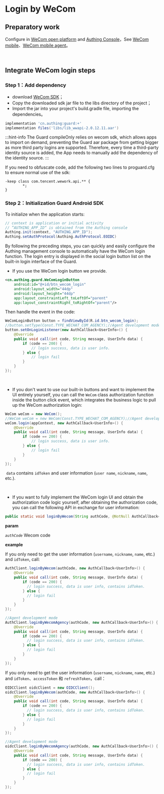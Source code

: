 # Login by WeCom

<LastUpdated/>

## Preparatory work

Configure in [WeCom open platform](https://open.work.weixin.qq.com/wwopen/developer#/index) and [Authing Console](https://authing.cn/)，See [WeCom mobile](../../../guides/connections/enterprise/wecom-mobile/README.md)、[WeCom mobile agent](../../../guides/connections/enterprise/wecom-agency-mobile/README.md)。

<br>

## Integrate WeCom login steps

### Step 1：Add dependency

- download [WeCom SDK](http://dldir1.qq.com/foxmail/wwopen_docFile/sdk/lib_wwapi-2.0.12.11.aar)；
- Copy the downloaded sdk jar file to the libs directory of the project；
- Import the jar into your project's build.gradle file, importing the dependencies。

```groovy
implementation 'cn.authing:guard:+'
implementation files('libs/lib_wwapi-2.0.12.11.aar')
```

:::hint-info
The Guard compileOnly relies on wecom sdk, which allows apps to import on demand, preventing the Guard aar package from getting bigger as more third party logins are supported. Therefore, every time a third-party identity source is added, the App needs to manually add the dependency of the identity source.
:::

If you need to obfuscate code, add the following two lines to proguard.cfg to ensure normal use of the sdk:

```
-keep class com.tencent.wework.api.** {   
		*; 
}
```

### Step 2：Initialization Guard Android SDK

To initialize when the application starts:

```java
// context is application or initial activity
// ”AUTHING_APP_ID“ is obtained from the Authing console
Authing.init(context, "AUTHING_APP_ID");
Authing.setAuthProtocol(Authing.AuthProtocol.EOIDC)
```



By following the preceding steps, you can quickly and easily configure the Authing management console to automatically have the WeCom login function. The login entry is displayed in the social login button list on the built-in login interface of the Guard.



- If you use the WeCom login button we provide.


```xml
<cn.authing.guard.WeComLoginButton
    android:id="@+id/btn_wecom_login"
    android:layout_width="44dp"
    android:layout_height="44dp"
    app:layout_constraintLeft_toLeftOf="parent"
    app:layout_constraintRight_toRightOf="parent"/>
```

Then handle the event in the code:

```java
WeComLoginButton button = findViewById(R.id.btn_wecom_login);
//button.setType(Const.TYPE_WECHAT_COM_AGENCY);//Agent development mode
button.setOnLoginListener(new AuthCallback<UserInfo>() {
    @Override
    public void call(int code, String message, UserInfo data) {
      	if (code == 200) {
        	// login success, data is user info.
       	} else {
        	// login fail
      	}
    }
});
```

<br>

- If you don't want to use our built-in buttons and want to implement the UI entirely yourself, you can call the `WeCom` class authorization function inside the button click event, which integrates the business logic to pull up the WeCom authorization login:

```java
WeCom weCom = new WeCom();
//WeCom weCom = new WeCom(Const.TYPE_WECHAT_COM_AGENCY);//Agent development mode
weCom.login(appContext, new AuthCallback<UserInfo>() {
    @Override
    public void call(int code, String message, UserInfo data) {
        if (code == 200) {
        	// login success, data is user info.
       	} else {
        	// login fail
      	}
    }
});
```

​	`data` contains `idToken` and user information (`user name`, `nickname`, `name`, etc.).

<br>

- If you want to fully implement the WeCom login UI and obtain the authorization code logic yourself, after obtaining the authorization code, you can call the following API in exchange for user information:


```java
public static void loginByWecom(String authCode, @NotNull AuthCallback<UserInfo> callback)
```

**param**

*`authCode`*  Wecom code

**example**

If you only need to get the user information (`username`, `nickname`, `name`, etc.) and `idToken`, call:

```java
AuthClient.loginByWecom(authCode, new AuthCallback<UserInfo>() {
    @Override
    public void call(int code, String message, UserInfo data) {
        if (code == 200) {
          // login success, data is user info, contains idToken.
        } else {
          // login fail
        }
    }
});

//Agent development mode
AuthClient.loginByWecomAgency(authCode, new AuthCallback<UserInfo>() {
    @Override
    public void call(int code, String message, UserInfo data) {
        if (code == 200) {
          // login success, data is user info, contains idToken.
        } else {
          // login fail
        }
    }
});
```

If you only need to get the user information (`username`, `nickname`, `name`, etc.) and `idToken`、`accessToken` 和 `refreshToken`，call：

```java
OIDCClient oidcClient = new OIDCClient();
oidcClient.loginByWecom(authCode, new AuthCallback<UserInfo>() {
    @Override
    public void call(int code, String message, UserInfo data) {
        if (code == 200) {
          // login success, data is user info, contains idToken.
        } else {
          // login fail
        }
    }
});

//Agent development mode
oidcClient.loginByWecomAgency(authCode, new AuthCallback<UserInfo>() {
    @Override
    public void call(int code, String message, UserInfo data) {
        if (code == 200) {
          // login success, data is user info, contains idToken.
        } else {
          // login fail
        }
    }
});
```

